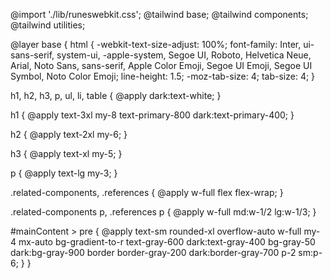 @import './lib/runeswebkit.css';
@tailwind base;
@tailwind components;
@tailwind utilities;

@layer base {
  html {
    -webkit-text-size-adjust: 100%;
    font-family:
      Inter,
      ui-sans-serif,
      system-ui,
      -apple-system,
      Segoe UI,
      Roboto,
      Helvetica Neue,
      Arial,
      Noto Sans,
      sans-serif,
      Apple Color Emoji,
      Segoe UI Emoji,
      Segoe UI Symbol,
      Noto Color Emoji;
    line-height: 1.5;
    -moz-tab-size: 4;
    tab-size: 4;
  }

  h1,
  h2,
  h3,
  p,
  ul,
  li,
  table {
    @apply dark:text-white;
  }

  h1 {
    @apply text-3xl my-8 text-primary-800 dark:text-primary-400;
  }

  h2 {
    @apply text-2xl my-6;
  }

  h3 {
    @apply text-xl my-5;
  }

  p {
    @apply text-lg my-3;
  }

  .related-components,
  .references {
    @apply w-full flex flex-wrap;
  }

  .related-components p,
  .references p {
    @apply w-full md:w-1/2 lg:w-1/3;
  }

  #mainContent > pre {
    @apply text-sm rounded-xl overflow-auto w-full my-4 mx-auto bg-gradient-to-r text-gray-600 dark:text-gray-400 bg-gray-50 dark:bg-gray-900 border border-gray-200 dark:border-gray-700 p-2 sm:p-6;
  }
}